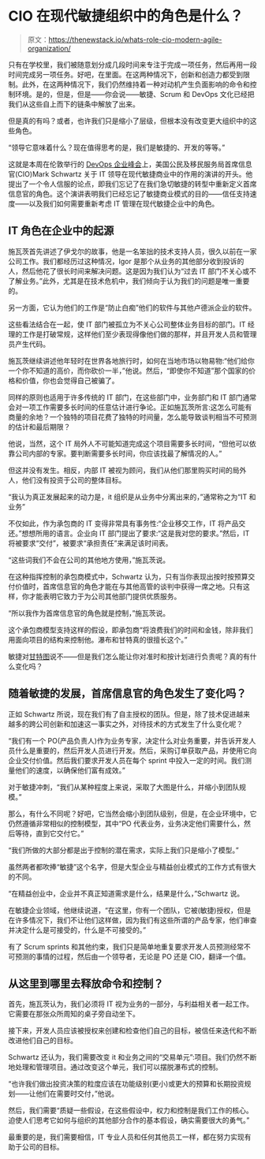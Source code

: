 # CIO 在现代敏捷组织中的角色是什么？

> 原文：<https://thenewstack.io/whats-role-cio-modern-agile-organization/>

只有在学校里，我们被随意划分成几段时间来专注于完成一项任务，然后再用一段时间完成另一项任务。好吧，在里面。在这两种情况下，创新和创造力都受到限制。此外，在这两种情况下，我们仍然维持着一种对动机产生负面影响的命令和控制环境。是的，但是，但是——你会说——敏捷、Scrum 和 DevOps 文化已经把我们从这些自上而下的链条中解放了出来。

但是真的有吗？或者，也许我们只是缩小了层级，但根本没有改变更大组织中的这些角色。

“领导它意味着什么？现在值得思考的是，我们是敏捷的、开发的等等。”

这就是本周在伦敦举行的 [DevOps 企业峰会](https://events.itrevolution.com/eur/schedule/)上，美国公民及移民服务局首席信息官(CIO)Mark Schwartz 关于 IT 领导在现代敏捷商业中的作用的演讲的开头。他提出了一个令人信服的论点，即我们忘记了在我们急切敏捷的转型中重新定义首席信息官的角色。这个演讲表明我们已经忘记了敏捷商业模式的目的——信任支持速度——以及我们如何需要重新考虑 IT 管理在现代敏捷企业中的角色。

## IT 角色在企业中的起源

施瓦茨首先讲述了伊戈尔的故事，他是一名笨拙的技术支持人员，很久以前在一家公司工作。我们都经历过这种情况，Igor 是那个从业务的其他部分收到投诉的人，然后他花了很长时间来解决问题。这是因为我们认为“过去 IT 部门不关心或不了解业务。”此外，尤其是在技术危机中，我们倾向于认为我们的问题是唯一重要的。

另一方面，它认为他们的工作是“防止白痴”他们的软件与其他卢德派企业的软件。

这些看法结合在一起，使 IT 部门被孤立为不关心公司整体业务目标的部门。IT 经理的工作是打破常规，这样他们至少表现得像他们做的那样，并且开发人员和管理员产生代码。

施瓦茨继续讲述他年轻时在世界各地旅行时，如何在当地市场以物易物:“他们给你一个你不知道的高价，而你砍价一半，”他说。然后，“即使你不知道”那个国家的价格和价值，你也会觉得自己被骗了。

同样的原则也适用于许多传统的 IT 部门，在这些部门中，业务部门和 IT 部门通常会对一项工作需要多长时间的任意估计进行争论。正如施瓦茨所言:这怎么可能有商量的余地？一个独特的项目花费了独特的时间量，怎么能导致谈判相当不可预测的估计和最后期限？

他说，当然，这个 IT 局外人不可能知道完成这个项目需要多长时间，“但他可以依靠公司内部的专家。要判断需要多长时间，你应该找最了解情况的人。”

但这并没有发生。相反，内部 IT 被视为顾问，我们从他们那里购买时间的局外人，他们没有投资于公司的整体目标。

“我认为真正发展起来的动力是，it 组织是从业务中分离出来的，”通常称之为“IT 和业务”

不仅如此，作为承包商的 IT 变得非常具有事务性:“企业移交工作，IT 将产品交还。”想想所用的语言。企业向 IT 部门提出了要求:“这是我对您的要求。”然后，IT 将被要求“交付”，被要求“承担责任”来满足该时间表。

“这些词我们不会在公司的其他地方使用，”施瓦茨说。

在这种指挥控制的承包商模式中，Schwartz 认为，只有当你表现出按时按预算交付价值时，首席信息官的角色才能在与其他高管的谈判中获得一席之地。只有这样，你才能表明它致力于为公司其他部门提供优质服务。

“所以我作为首席信息官的角色就是控制，”施瓦茨说。

这个承包商模型支持这样的假设，即承包商“将浪费我们的时间和金钱，除非我们用面向项目的结构来控制他。瀑布和甘特真的很擅长这个。”

敏捷对[甘特图](http://www.gantt.com/)说不——但是我们怎么能让你对准时和按计划进行负责呢？真的有什么变化吗？

## 随着敏捷的发展，首席信息官的角色发生了变化吗？

正如 Schwartz 所说，现在我们有了自主授权的团队。但是，除了技术促进越来越多的跨公司创新和加速这一事实之外，对待技术的方式发生了什么变化呢？

“我们有一个 PO(产品负责人)作为业务专家，决定什么对业务重要，并告诉开发人员什么是重要的，然后开发人员进行开发。然后，采购订单获取产品，并使用它向企业交付价值。然后我们要求开发人员在每个 sprint 中投入一定的时间。我们测量他们的速度，以确保他们富有成效。”

对于敏捷冲刺，“我们从某种程度上来说，采取了大图是什么，并缩小到团队规模。”

那么，有什么不同呢？好吧，它当然会缩小到团队级别，但是，在企业环境中，它仍然遵循非常相似的控制模型，其中“PO 代表业务，业务决定他们需要什么，然后等待，直到它交付它。”

“我们所做的大部分都是出于控制的潜在需求，实际上我们只是缩小了模型。”

虽然两者都吹捧“敏捷”这个名字，但是大型企业与精益创业模式的工作方式有很大的不同。

“在精益创业中，企业并不真正知道需求是什么，结果是什么，”Schwartz 说。

在敏捷企业领域，他继续说道，“在这里，你有一个团队，它被(敏捷)授权，但是在许多情况下，我们不让他们这样做，因为我们有这些所谓的产品专家，他们审查并决定什么是可接受的，什么是不可接受的。”

有了 Scrum sprints 和其他约束，我们只是简单地重复要求开发人员预测经常不可预测的事情的过程，然后由一个领导者，无论是 PO 还是 CIO，翻译一个值。

## 从这里到哪里去释放命令和控制？

首先，施瓦茨认为，我们必须将 IT 视为业务的一部分，与利益相关者一起工作。它需要在那张众所周知的桌子旁自动坐下。

接下来，开发人员应该被授权来创建和检查他们自己的目标，被信任来迭代和不断改进他们自己的目标。

Schwartz 还认为，我们需要改变 it 和业务之间的“交易单元”:项目。我们仍然不断地处理和管理项目。通过改变这个单元，我们可以摆脱瀑布式的控制。

“也许我们做出投资决策的粒度应该在功能级别(更小)或更大的预算和长期投资规划——让他们在需要时交付，”他说。

然后，我们需要“质疑一些假设，在这些假设中，权力和控制是我们工作的核心。迫使人们思考它如何与组织的其他部分合作的基本假设，确实需要很大的勇气。”

最重要的是，我们需要相信，IT 专业人员和任何其他员工一样，都在努力实现有助于公司的目标。

<svg xmlns:xlink="http://www.w3.org/1999/xlink" viewBox="0 0 68 31" version="1.1"><title>Group</title> <desc>Created with Sketch.</desc></svg>